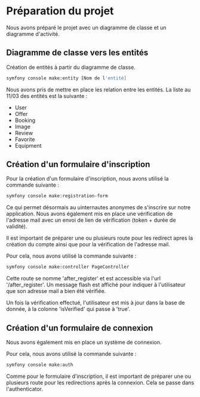 # Préparation du projet

Nous avons préparé le projet avec un diagramme de classe et un diagramme d'activité.

## Diagramme de classe vers les entités

Création de entités à partir du diagramme de classe.

```bash
symfony console make:entity [Nom de l'entité]
```

Nous avons pris de mettre en place les relation entre les entités. La liste au 11/03 des entités est la suivante :

- User
- Offer
- Booking
- Image
- Review
- Favorite
- Equipment

## Création d'un formulaire d'inscription

Pour la création d'un formulaire d'inscription, nous avons utilisé la commande suivante :

```bash
symfony console make:registration-form
```

Ce qui permet désormais au uinternautes anonymes de s'inscrire sur notre application.
Nous avons également mis en place une vérification de l'adresse mail avec un envoi de lien de vérification (token + durée de validité).

Il est important de préparer une ou plusieurs route pour les redirect apres la création du compte ainsi que pour la vérification de l'adresse mail.

Pour cela, nous avons utilisé la commande suivante :

```bash
symfony console make:controller PageController
```

Cette route se nomme 'after_register' et est accessible via l'url '/after_register'. Un message flash est affiché pour indiquer à l'utilisateur que son adresse mail a bien été vérifiée.

Un fois la vérification effectué, l'utilisateur est mis à jour dans la base de donnée, à la colonne 'isVerified' qui passe à 'true'.

## Création d'un formulaire de connexion

Nous avons également mis en place un système de connexion.

Pour cela, nous avons utilisé la commande suivante :

```bash
symfony console make:auth
```

Comme pour le formulaire d'inscription, il est important de préparer une ou plusieurs route pour les redirections après la connexion. Cela se passe dans l'authenticator.